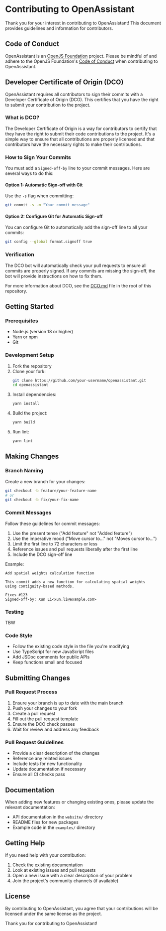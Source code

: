 # Contributing to OpenAssistant

Thank you for your interest in contributing to OpenAssistant! This document provides guidelines and information for contributors.

## Code of Conduct

OpenAssistant is an [OpenJS Foundation](https://openjsf.org/) project. Please be mindful of and adhere to the OpenJS Foundation's [Code of Conduct](https://github.com/openjs-foundation/cross-project-council/blob/main/CODE_OF_CONDUCT.md) when contributing to OpenAssistant.

## Developer Certificate of Origin (DCO)

OpenAssistant requires all contributors to sign their commits with a Developer Certificate of Origin (DCO). This certifies that you have the right to submit your contribution to the project.

### What is DCO?

The Developer Certificate of Origin is a way for contributors to certify that they have the right to submit their code contributions to the project. It's a simple way to ensure that all contributions are properly licensed and that contributors have the necessary rights to make their contributions.

### How to Sign Your Commits

You must add a `Signed-off-by` line to your commit messages. Here are several ways to do this:

#### Option 1: Automatic Sign-off with Git

Use the `-s` flag when committing:

```bash
git commit -s -m "Your commit message"
```

#### Option 2: Configure Git for Automatic Sign-off

You can configure Git to automatically add the sign-off line to all your commits:

```bash
git config --global format.signoff true
```

### Verification

The DCO bot will automatically check your pull requests to ensure all commits are properly signed. If any commits are missing the sign-off, the bot will provide instructions on how to fix them.

For more information about DCO, see the [DCO.md](../DCO.md) file in the root of this repository.

## Getting Started

### Prerequisites

- Node.js (version 18 or higher)
- Yarn or npm
- Git

### Development Setup

1. Fork the repository
2. Clone your fork:
   ```bash
   git clone https://github.com/your-username/openassistant.git
   cd openassistant
   ```
3. Install dependencies:
   ```bash
   yarn install
   ```
4. Build the project:
   ```bash
   yarn build
   ```
5. Run lint:
   ```bash
   yarn lint
   ```

## Making Changes

### Branch Naming

Create a new branch for your changes:

```bash
git checkout -b feature/your-feature-name
# or
git checkout -b fix/your-fix-name
```

### Commit Messages

Follow these guidelines for commit messages:

1. Use the present tense ("Add feature" not "Added feature")
2. Use the imperative mood ("Move cursor to..." not "Moves cursor to...")
3. Limit the first line to 72 characters or less
4. Reference issues and pull requests liberally after the first line
5. Include the DCO sign-off line

Example:

```
Add spatial weights calculation function

This commit adds a new function for calculating spatial weights
using contiguity-based methods.

Fixes #123
Signed-off-by: Xun Li<xun.li@example.com>
```

### Testing

TBW

### Code Style

- Follow the existing code style in the file you're modifying
- Use TypeScript for new JavaScript files
- Add JSDoc comments for public APIs
- Keep functions small and focused

## Submitting Changes

### Pull Request Process

1. Ensure your branch is up to date with the main branch
2. Push your changes to your fork
3. Create a pull request
4. Fill out the pull request template
5. Ensure the DCO check passes
6. Wait for review and address any feedback

### Pull Request Guidelines

- Provide a clear description of the changes
- Reference any related issues
- Include tests for new functionality
- Update documentation if necessary
- Ensure all CI checks pass

## Documentation

When adding new features or changing existing ones, please update the relevant documentation:

- API documentation in the `website/` directory
- README files for new packages
- Example code in the `examples/` directory

## Getting Help

If you need help with your contribution:

1. Check the existing documentation
2. Look at existing issues and pull requests
3. Open a new issue with a clear description of your problem
4. Join the project's community channels (if available)

## License

By contributing to OpenAssistant, you agree that your contributions will be licensed under the same license as the project.

Thank you for contributing to OpenAssistant!
